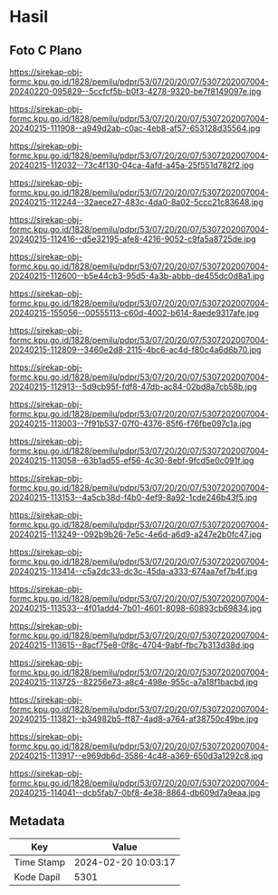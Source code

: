 # Hasil

## Foto C Plano

https://sirekap-obj-formc.kpu.go.id/1828/pemilu/pdpr/53/07/20/20/07/5307202007004-20240220-095829--5ccfcf5b-b0f3-4278-9320-be7f8149097e.jpg

https://sirekap-obj-formc.kpu.go.id/1828/pemilu/pdpr/53/07/20/20/07/5307202007004-20240215-111908--a949d2ab-c0ac-4eb8-af57-653128d35564.jpg

https://sirekap-obj-formc.kpu.go.id/1828/pemilu/pdpr/53/07/20/20/07/5307202007004-20240215-112032--73c4f130-04ca-4afd-a45a-25f551d782f2.jpg

https://sirekap-obj-formc.kpu.go.id/1828/pemilu/pdpr/53/07/20/20/07/5307202007004-20240215-112244--32aece27-483c-4da0-8a02-5ccc21c83648.jpg

https://sirekap-obj-formc.kpu.go.id/1828/pemilu/pdpr/53/07/20/20/07/5307202007004-20240215-112416--d5e32195-afe8-4216-9052-c9fa5a8725de.jpg

https://sirekap-obj-formc.kpu.go.id/1828/pemilu/pdpr/53/07/20/20/07/5307202007004-20240215-112600--b5e44cb3-95d5-4a3b-abbb-de455dc0d8a1.jpg

https://sirekap-obj-formc.kpu.go.id/1828/pemilu/pdpr/53/07/20/20/07/5307202007004-20240215-155056--00555113-c60d-4002-b614-8aede9317afe.jpg

https://sirekap-obj-formc.kpu.go.id/1828/pemilu/pdpr/53/07/20/20/07/5307202007004-20240215-112809--3460e2d8-2115-4bc6-ac4d-f80c4a6d6b70.jpg

https://sirekap-obj-formc.kpu.go.id/1828/pemilu/pdpr/53/07/20/20/07/5307202007004-20240215-112913--5d9cb95f-fdf8-47db-ac84-02bd8a7cb58b.jpg

https://sirekap-obj-formc.kpu.go.id/1828/pemilu/pdpr/53/07/20/20/07/5307202007004-20240215-113003--7f91b537-07f0-4376-85f6-f76fbe097c1a.jpg

https://sirekap-obj-formc.kpu.go.id/1828/pemilu/pdpr/53/07/20/20/07/5307202007004-20240215-113058--63b1ad55-ef56-4c30-8ebf-9fcd5e0c091f.jpg

https://sirekap-obj-formc.kpu.go.id/1828/pemilu/pdpr/53/07/20/20/07/5307202007004-20240215-113153--4a5cb38d-f4b0-4ef9-8a92-1cde246b43f5.jpg

https://sirekap-obj-formc.kpu.go.id/1828/pemilu/pdpr/53/07/20/20/07/5307202007004-20240215-113249--092b9b26-7e5c-4e6d-a6d9-a247e2b0fc47.jpg

https://sirekap-obj-formc.kpu.go.id/1828/pemilu/pdpr/53/07/20/20/07/5307202007004-20240215-113414--c5a2dc33-dc3c-45da-a333-674aa7ef7b4f.jpg

https://sirekap-obj-formc.kpu.go.id/1828/pemilu/pdpr/53/07/20/20/07/5307202007004-20240215-113533--4f01add4-7b01-4601-8098-60893cb69834.jpg

https://sirekap-obj-formc.kpu.go.id/1828/pemilu/pdpr/53/07/20/20/07/5307202007004-20240215-113615--8acf75e8-0f8c-4704-9abf-fbc7b313d38d.jpg

https://sirekap-obj-formc.kpu.go.id/1828/pemilu/pdpr/53/07/20/20/07/5307202007004-20240215-113725--82256e73-a8c4-498e-955c-a7a18f1bacbd.jpg

https://sirekap-obj-formc.kpu.go.id/1828/pemilu/pdpr/53/07/20/20/07/5307202007004-20240215-113821--b34982b5-ff87-4ad8-a764-af38750c49be.jpg

https://sirekap-obj-formc.kpu.go.id/1828/pemilu/pdpr/53/07/20/20/07/5307202007004-20240215-113917--e969db6d-3586-4c48-a369-650d3a1292c8.jpg

https://sirekap-obj-formc.kpu.go.id/1828/pemilu/pdpr/53/07/20/20/07/5307202007004-20240215-114041--dcb5fab7-0bf8-4e38-8864-db609d7a9eaa.jpg


## Metadata

| Key        | Value               |
| ---------- | ------------------- |
| Time Stamp | 2024-02-20 10:03:17 |
| Kode Dapil | 5301                |



